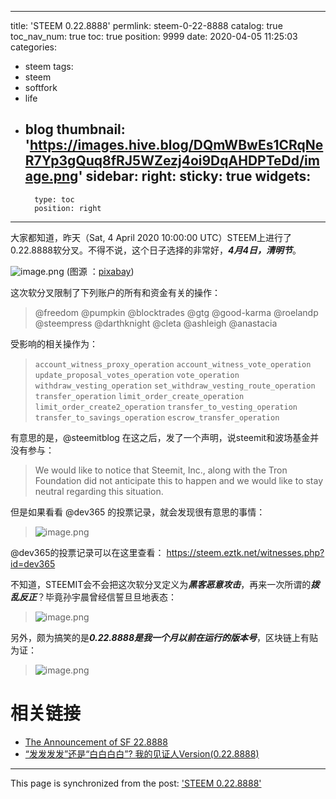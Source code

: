 
---
title: 'STEEM 0.22.8888'
permlink: steem-0-22-8888
catalog: true
toc_nav_num: true
toc: true
position: 9999
date: 2020-04-05 11:25:03
categories:
- steem
tags:
- steem
- softfork
- life
- blog
thumbnail: 'https://images.hive.blog/DQmWBwEs1CRqNeR7Yp3gQuq8fRJ5WZezj4oi9DqAHDPTeDd/image.png'
sidebar:
    right:
        sticky: true
widgets:
    -
        type: toc
        position: right
---


大家都知道，昨天（Sat, 4 April 2020 10:00:00 UTC）STEEM上进行了0.22.8888软分叉。不得不说，这个日子选择的非常好，***4月4日，清明节***。

![image.png](https://images.hive.blog/DQmWBwEs1CRqNeR7Yp3gQuq8fRJ5WZezj4oi9DqAHDPTeDd/image.png)
(图源 ：[pixabay](https://pixabay.com/))

这次软分叉限制了下列账户的所有和资金有关的操作：
> @freedom
 @pumpkin
 @blocktrades
 @gtg
 @good-karma
 @roelandp
 @steempress
 @darthknight
 @cleta
 @ashleigh
 @anastacia

受影响的相关操作为：
>`account_witness_proxy_operation`
`account_witness_vote_operation`
`update_proposal_votes_operation`
`vote_operation`
`withdraw_vesting_operation`
`set_withdraw_vesting_route_operation`
`transfer_operation`
`limit_order_create_operation`
`limit_order_create2_operation`
`transfer_to_vesting_operation`
`transfer_to_savings_operation`
`escrow_transfer_operation`

有意思的是，@steemitblog 在这之后，发了一个声明，说steemit和波场基金并没有参与：
> We would like to notice that Steemit, Inc., along with the Tron Foundation did not anticipate this to happen and we would like to stay neutral regarding this situation.

但是如果看看 @dev365 的投票记录，就会发现很有意思的事情：
>![image.png](https://images.hive.blog/DQmWQSL5q6cWgKdrApKEiDH3h8esDknFecwS9n3KzxjZRiN/image.png)

@dev365的投票记录可以在这里查看：
https://steem.eztk.net/witnesses.php?id=dev365

不知道，STEEMIT会不会把这次软分叉定义为***黑客恶意攻击***，再来一次所谓的***拨乱反正***？毕竟孙宇晨曾经信誓旦旦地表态：
>![image.png](https://images.hive.blog/DQmQQcUcHpp2sEzUSbhVMAapMTRk3X6LgFD9fv5qgH7mNuX/image.png)

另外，颇为搞笑的是***0.22.8888是我一个月以前在运行的版本号***，区块链上有贴为证：
>![image.png](https://images.hive.blog/DQmQRFcTLnHtyBDDAfu5coVBJkVdpY8u1ZdTFXKBPhXmeZF/image.png)

# 相关链接
* [The Announcement of SF 22.8888](https://steemit.com/steemit/@steemitblog/the-announcement-of-sf-22-8888)
* [“发发发发”还是“白白白白”? 我的见证人Version(0.22.8888)](https://steemit.com/cn/@oflyhigh/-version0-22-88880331906201)

- - -

This page is synchronized from the post: ['STEEM 0.22.8888'](https://steemit.com/@oflyhigh/steem-0-22-8888)
